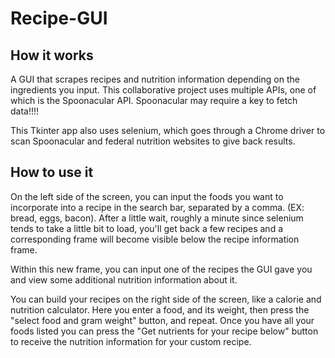 # Recipe-GUI

## How it works
A GUI that scrapes recipes and nutrition information depending on the ingredients you input. This collaborative project uses multiple APIs, one of which is the Spoonacular API. 
Spoonacular may require a key to fetch data!!!!

This Tkinter app also uses selenium, which goes through a Chrome driver to scan Spoonacular and federal nutrition websites to give back results.

## How to use it

On the left side of the screen, you can input the foods you want to incorporate into a recipe in the search bar, separated by a comma. 
(EX: bread, eggs, bacon). After a little wait, roughly a minute since selenium tends to take a little bit to load, you'll get back a few recipes and a corresponding frame will become visible below the recipe information frame. 

Within this new frame, you can input one of the recipes the GUI gave you and view some additional nutrition information about it.

You can build your recipes on the right side of the screen, like a calorie and nutrition calculator. Here you enter a food, and its weight, then press the "select food and gram weight" button, and repeat. Once you have all your foods listed you can press the "Get nutrients for your recipe below" button to receive the nutrition information for your custom recipe.
